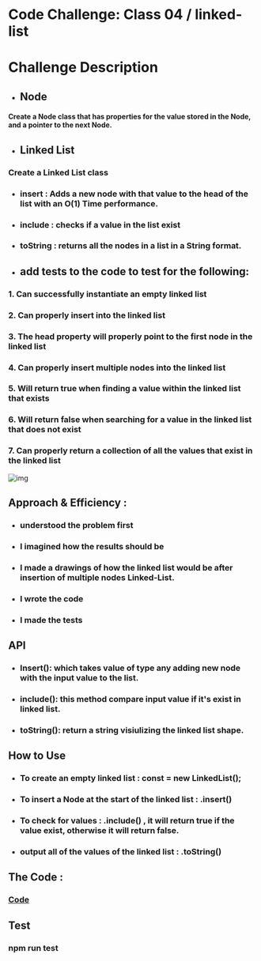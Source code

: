 # Code Challenge: Class 04 / linked-list 

# Challenge Description

* ## Node
#### Create a Node class that has properties for the value stored in the Node, and a pointer to the next Node.

* ## Linked List
### Create a Linked List class
* ### insert : Adds a new node with that value to the head of the list with an O(1) Time performance.

* ### include : checks if a value in the list exist

* ### toString : returns all the nodes in a list in a String format.


* ## add tests to the code to test for the following:
### 1. Can successfully instantiate an empty linked list
### 2. Can properly insert into the linked list
### 3. The head property will properly point to the first node in the linked list
### 4. Can properly insert multiple nodes into the linked list
### 5. Will return true when finding a value within the linked list that exists
### 6. Will return false when searching for a value in the linked list that does not exist
### 7. Can properly return a collection of all the values that exist in the linked list


![img](/linked-list/linked-list-5.png)



## Approach & Efficiency :

* ###  understood the problem first
* ### I imagined how the results should be
* ### I made a drawings of how the linked list would be after insertion of multiple nodes Linked-List.
* ### I wrote the code
* ### I made the tests

## API
* ### Insert(): which takes value of type any adding new node with the input value to the list.

* ### include(): this method compare input value if it's exist in linked list.

* ### toString(): return a string visiulizing the linked list shape.

## How to Use
* ### To create an empty linked list : const = new LinkedList();
* ### To insert a Node at the start of the linked list : .insert()
* ### To check for values : .include() , it will return true if the value exist, otherwise it will return false.
* ### output all of the values of the linked list : .toString()

## The Code :
### [Code](https://github.com/Duniaalkilany/data-structures-and-algorithms/tree/linked-list/401-challenges/linked-list)

## Test
### npm run test 
